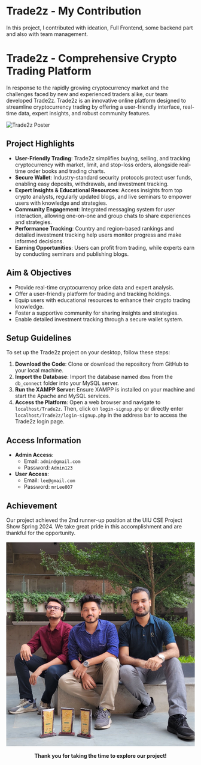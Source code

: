 # Trade2z - My Contribution
In this project, I contributed with ideation, Full Frontend, some backend part and also with team management.

# Trade2z - Comprehensive Crypto Trading Platform

In response to the rapidly growing cryptocurrency market and the challenges faced by new and experienced traders alike, our team developed Trade2z. Trade2z is an innovative online platform designed to streamline cryptocurrency trading by offering a user-friendly interface, real-time data, expert insights, and robust community features.

![Trade2z Poster](https://github.com/Sakhawat-Hosain/Trade2z/blob/664494cdc6488fdad689d338d4ee335bbea00dd7/Project%20Report/trade2z_poster.png)

## Project Highlights
- **User-Friendly Trading**: Trade2z simplifies buying, selling, and tracking cryptocurrency with market, limit, and stop-loss orders, alongside real-time order books and trading charts.
- **Secure Wallet**: Industry-standard security protocols protect user funds, enabling easy deposits, withdrawals, and investment tracking.
- **Expert Insights & Educational Resources**: Access insights from top crypto analysts, regularly updated blogs, and live seminars to empower users with knowledge and strategies.
- **Community Engagement**: Integrated messaging system for user interaction, allowing one-on-one and group chats to share experiences and strategies.
- **Performance Tracking**: Country and region-based rankings and detailed investment tracking help users monitor progress and make informed decisions.
- **Earning Opportunities**: Users can profit from trading, while experts earn by conducting seminars and publishing blogs.

## Aim & Objectives
- Provide real-time cryptocurrency price data and expert analysis.
- Offer a user-friendly platform for trading and tracking holdings.
- Equip users with educational resources to enhance their crypto trading knowledge.
- Foster a supportive community for sharing insights and strategies.
- Enable detailed investment tracking through a secure wallet system.

## Setup Guidelines
To set up the Trade2z project on your desktop, follow these steps:

1. **Download the Code**: Clone or download the repository from GitHub to your local machine.
2. **Import the Database**: Import the database named `dbms` from the `db_connect` folder into your MySQL server.
3. **Run the XAMPP Server**: Ensure XAMPP is installed on your machine and start the Apache and MySQL services.
4. **Access the Platform**: Open a web browser and navigate to `localhost/Trade2z`. Then, click on `login-signup.php` or directly enter `localhost/Trade2z/login-signup.php` in the address bar to access the Trade2z login page.

## Access Information
- **Admin Access**:
  - Email: `admin@gmail.com`
  - Password: `Admin123`
- **User Access**:
  - Email: `lee@gmail.com`
  - Password: `mrLee007`

## Achievement
Our project achieved the 2nd runner-up position at the UIU CSE Project Show Spring 2024. We take great pride in this accomplishment and are thankful for the opportunity.
<br/> <br/>
![Team Photo](https://github.com/Sakhawat-Hosain/Trade2z/blob/664494cdc6488fdad689d338d4ee335bbea00dd7/Project%20Report/team_triobot.jpg)


<p align="center"><b>Thank you for taking the time to explore our project!</b></p>
